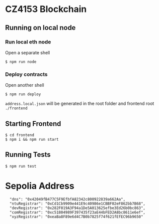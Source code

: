 # CZ4153 Blockchain

## Running on local node
### Run local eth node
Open a separate shell 
```
$ npm run node
```
### Deploy contracts
Open another shell
```
$ npm run deploy
```
`address.local.json` will be generated in the root folder and 
frontend root `./frontend`

## Starting Frontend
```
$ cd frontend 
$ npm i && npm run start
```

## Running Tests
```
$ npm run test
```

# Sepolia Address
```
  "dns": "0x42049fB477C5F9EfbfA82342c800922839a662Aa",
  "ntuRegistrar": "0xCd1Cb9909e441E9c40986e1CBBF02eF862bb7B68",
  "devRegistrar": "0x282F019A3F94a1De5A013625efbe3Ed26b0bc863",
  "comRegistrar": "0xc51804989F397435f23aE44bFED2A8bc8611e6ef",
  "xyzRegistrar": "0xeaBa8F89e6d4C7B0b7825f74f621fEfEC96b9650"
```
